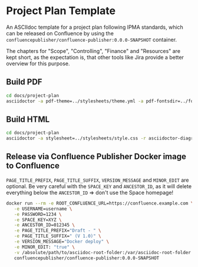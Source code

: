# Project Plan Template
An ASCIIdoc template for a project plan following IPMA standards, which can be released on Confluence by using the `confluencepublisher/confluence-publisher:0.0.0-SNAPSHOT` container.

The chapters for "Scope", "Controlling", "Finance" and "Resources" are kept short, as the expectation is, that other tools like Jira provide a better overview for this purpose.

## Build PDF
```bash
cd docs/project-plan
asciidoctor -a pdf-theme=../stylesheets/theme.yml -a pdf-fontsdir=../fonts/static -r asciidoctor-diagram -r asciidoctor-pdf -b pdf project-plan.adoc
```

## Build HTML
```bash
cd docs/project-plan
asciidoctor -a stylesheet=../stylesheets/style.css -r asciidoctor-diagram project-plan.adoc
```

## Release via Confluence Publisher Docker image to Confluence
`PAGE_TITLE_PREFIX`, `PAGE_TITLE_SUFFIX`, `VERSION_MESSAGE` and `MINOR_EDIT` are optional. Be very careful with the `SPACE_KEY` and `ANCESTOR_ID`, as it will delete everything below the `ANCESTOR_ID` => don't use the Space homepage!
```bash
docker run --rm -e ROOT_CONFLUENCE_URL=https://confluence.example.com \
   -e USERNAME=username \
   -e PASSWORD=1234 \
   -e SPACE_KEY=XYZ \
   -e ANCESTOR_ID=012345 \
   -e PAGE_TITLE_PREFIX="Draft - " \
   -e PAGE_TITLE_SUFFIX=" (V 1.0)" \
   -e VERSION_MESSAGE="Docker deploy" \
   -e MINOR_EDIT: "true" \
   -v /absolute/path/to/asciidoc-root-folder:/var/asciidoc-root-folder \
   confluencepublisher/confluence-publisher:0.0.0-SNAPSHOT
```
